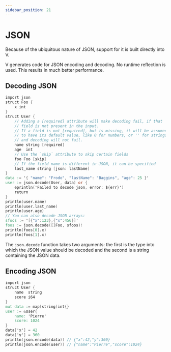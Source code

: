 ```yaml
---
sidebar_position: 21
---
```


# JSON

Because of the ubiquitous nature of JSON, support for it is built directly into V.

V generates code for JSON encoding and decoding.
No runtime reflection is used. This results in much better performance.

## Decoding JSON

```v
import json
struct Foo {
	x int
}
struct User {
	// Adding a [required] attribute will make decoding fail, if that
	// field is not present in the input.
	// If a field is not [required], but is missing, it will be assumed
	// to have its default value, like 0 for numbers, or '' for strings,
	// and decoding will not fail.
	name string [required]
	age  int
	// Use the `skip` attribute to skip certain fields
	foo Foo [skip]
	// If the field name is different in JSON, it can be specified
	last_name string [json: lastName]
}
data := '{ "name": "Frodo", "lastName": "Baggins", "age": 25 }'
user := json.decode(User, data) or {
	eprintln('Failed to decode json, error: ${err}')
	return
}
println(user.name)
println(user.last_name)
println(user.age)
// You can also decode JSON arrays:
sfoos := '[{"x":123},{"x":456}]'
foos := json.decode([]Foo, sfoos)!
println(foos[0].x)
println(foos[1].x)
```

The `json.decode` function takes two arguments:
the first is the type into which the JSON value should be decoded and
the second is a string containing the JSON data.

## Encoding JSON

```v
import json
struct User {
	name  string
	score i64
}
mut data := map[string]int{}
user := &User{
	name: 'Pierre'
	score: 1024
}
data['x'] = 42
data['y'] = 360
println(json.encode(data)) // {"x":42,"y":360}
println(json.encode(user)) // {"name":"Pierre","score":1024}
```
